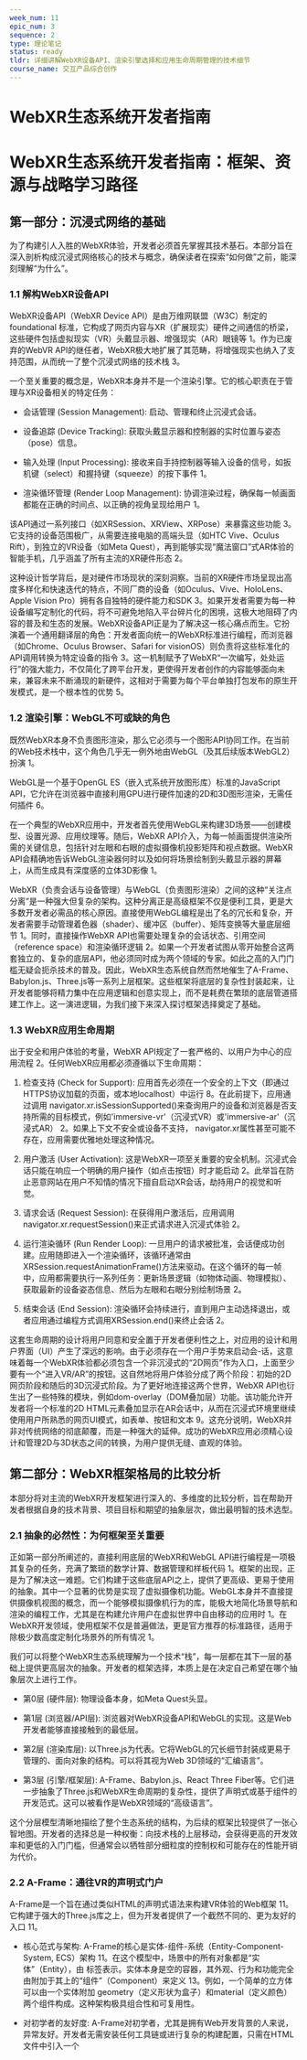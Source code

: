 ```yaml
---
week_num: 11
epic_num: 3
sequence: 2
type: 理论笔记
status: ready
tldr: 详细讲解WebXR设备API、渲染引擎选择和应用生命周期管理的技术细节
course_name: 交互产品综合创作
---
```


# WebXR生态系统开发者指南

# WebXR生态系统开发者指南：框架、资源与战略学习路径

## 第一部分：沉浸式网络的基础


为了构建引人入胜的WebXR体验，开发者必须首先掌握其技术基石。本部分旨在深入剖析构成沉浸式网络核心的技术与概念，确保读者在探索“如何做”之前，能深刻理解“为什么”。



### 1.1 解构WebXR设备API



WebXR设备API（WebXR Device API）是由万维网联盟（W3C）制定的 foundational 标准，它构成了网页内容与XR（扩展现实）硬件之间通信的桥梁，这些硬件包括虚拟现实（VR）头戴显示器、增强现实（AR）眼镜等 1。作为已废弃的WebVR API的继任者，WebXR极大地扩展了其范畴，将增强现实也纳入了支持范围，从而统一了整个沉浸式网络的技术栈 3。

一个至关重要的概念是，WebXR本身并不是一个渲染引擎。它的核心职责在于管理与XR设备相关的特定任务：

- 会话管理 (Session Management): 启动、管理和终止沉浸式会话。

- 设备追踪 (Device Tracking): 获取头戴显示器和控制器的实时位置与姿态（pose）信息。

- 输入处理 (Input Processing): 接收来自手持控制器等输入设备的信号，如扳机键（select）和握持键（squeeze）的按下事件 1。

- 渲染循环管理 (Render Loop Management): 协调渲染过程，确保每一帧画面都能在正确的时间点、以正确的视角呈现给用户 1。


该API通过一系列接口（如XRSession、XRView、XRPose）来暴露这些功能 3。它支持的设备范围极广，从需要连接电脑的高端头显（如HTC Vive、Oculus Rift），到独立的VR设备（如Meta Quest），再到能够实现“魔法窗口”式AR体验的智能手机，几乎涵盖了所有主流的XR硬件形态 2。

这种设计哲学背后，是对硬件市场现状的深刻洞察。当前的XR硬件市场呈现出高度多样化和快速迭代的特点，不同厂商的设备（如Oculus、Vive、HoloLens、Apple Vision Pro）拥有各自独特的硬件能力和SDK 3。如果开发者需要为每一种设备编写定制化的代码，将不可避免地陷入平台碎片化的困境，这极大地阻碍了内容的普及和生态的发展。WebXR设备API正是为了解决这一核心痛点而生。它扮演着一个通用翻译层的角色：开发者面向统一的WebXR标准进行编程，而浏览器（如Chrome、Oculus Browser、Safari for visionOS）则负责将这些标准化的API调用转换为特定设备的指令 3。这一机制赋予了WebXR“一次编写，处处运行”的强大能力，不仅简化了跨平台开发，更使得开发者创作的内容能够面向未来，兼容未来不断涌现的新硬件，这相对于需要为每个平台单独打包发布的原生开发模式，是一个根本性的优势 5。



### 1.2 渲染引擎：WebGL不可或缺的角色



既然WebXR本身不负责图形渲染，那么它必须与一个图形API协同工作。在当前的Web技术栈中，这个角色几乎无一例外地由WebGL（及其后续版本WebGL2）扮演 1。

WebGL是一个基于OpenGL ES（嵌入式系统开放图形库）标准的JavaScript API，它允许在浏览器中直接利用GPU进行硬件加速的2D和3D图形渲染，无需任何插件 6。

在一个典型的WebXR应用中，开发者首先使用WebGL来构建3D场景——创建模型、设置光源、应用纹理等。随后，WebXR API介入，为每一帧画面提供渲染所需的关键信息，包括针对左眼和右眼的虚拟摄像机投影矩阵和视点数据。WebXR API会精确地告诉WebGL渲染器何时以及如何将场景绘制到头戴显示器的屏幕上，从而生成具有深度感的立体3D影像 1。

WebXR（负责会话与设备管理）与WebGL（负责图形渲染）之间的这种“关注点分离”是一种强大但复杂的架构。这种分离正是高级框架不仅是便利工具，更是大多数开发者必需品的核心原因。直接使用WebGL编程是出了名的冗长和复杂，开发者需要手动管理着色器（shader）、缓冲区（buffer）、矩阵变换等大量底层细节 1。同时，直接操作WebXR API也需要处理复杂的会话状态、引用空间（reference space）和渲染循环逻辑 2。如果一个开发者试图从零开始整合这两套独立的、复杂的底层API，他必须同时成为两个领域的专家。如此之高的入门门槛无疑会扼杀技术的普及。因此，WebXR生态系统自然而然地催生了A-Frame、Babylon.js、Three.js等一系列上层框架。这些框架将底层的复杂性封装起来，让开发者能够将精力集中在应用逻辑和创意实现上，而不是耗费在繁琐的底层管道搭建工作上。这一演进逻辑，为我们接下来深入探讨框架选择奠定了基础。



### 1.3 WebXR应用生命周期



出于安全和用户体验的考量，WebXR API规定了一套严格的、以用户为中心的应用流程 2。任何WebXR应用都必须遵循以下生命周期：

1. 检查支持 (Check for Support): 应用首先必须在一个安全的上下文（即通过HTTPS协议加载的页面，或本地localhost）中运行 8。在此前提下，应用通过调用
    navigator.xr.isSessionSupported()来查询用户的设备和浏览器是否支持所需的目标模式，例如'immersive-vr'（沉浸式VR）或'immersive-ar'（沉浸式AR） 2。如果上下文不安全或设备不支持，
    navigator.xr属性甚至可能不存在，应用需要优雅地处理这种情况。

2. 用户激活 (User Activation): 这是WebXR一项至关重要的安全机制。沉浸式会话只能在响应一个明确的用户操作（如点击按钮）时才能启动 2。此举旨在防止恶意网站在用户不知情的情况下擅自启动XR会话，劫持用户的视觉和听觉。

3. 请求会话 (Request Session): 在获得用户激活后，应用调用navigator.xr.requestSession()来正式请求进入沉浸式体验 2。

4. 运行渲染循环 (Run Render Loop): 一旦用户的请求被批准，会话便成功创建。应用随即进入一个渲染循环，该循环通常由XRSession.requestAnimationFrame()方法来驱动。在这个循环的每一帧中，应用都需要执行一系列任务：更新场景逻辑（如物体动画、物理模拟）、获取最新的设备姿态信息、然后为左眼和右眼分别绘制场景 2。

5. 结束会话 (End Session): 渲染循环会持续进行，直到用户主动选择退出，或者应用通过编程方式调用XRSession.end()来终止会话 2。


这套生命周期的设计将用户同意和安全置于开发者便利性之上，对应用的设计和用户界面（UI）产生了深远的影响。由于必须存在一个用户手势来启动会-话，这意味着每一个WebXR体验都必须包含一个非沉浸式的“2D网页”作为入口，上面至少要有一个“进入VR/AR”的按钮。这自然地将用户体验分成了两个阶段：初始的2D网页阶段和随后的3D沉浸式阶段。为了更好地连接这两个世界，WebXR API也衍生出了一些特殊的模块，例如dom-overlay（DOM叠加层）功能。该功能允许开发者将一个标准的2D HTML元素叠加显示在AR会话中，从而在沉浸式环境里继续使用用户所熟悉的网页UI模式，如表单、按钮和文本 9。这充分说明，WebXR并非对传统网络的彻底颠覆，而是一种强大的延伸。成功的WebXR应用必须精心设计和管理2D与3D状态之间的转换，为用户提供无缝、直观的体验。



## 第二部分：WebXR框架格局的比较分析



本部分将对主流的WebXR开发框架进行深入的、多维度的比较分析，旨在帮助开发者根据自身的技术背景、项目目标和期望的抽象层次，做出最明智的技术选型。



### 2.1 抽象的必然性：为何框架至关重要



正如第一部分所阐述的，直接利用底层的WebXR和WebGL API进行编程是一项极其复杂的任务，充满了繁琐的数学计算、数据管理和样板代码 1。框架的出现，正是为了解决这一难题。它们构建于这些底层API之上，提供了更高级、更易于使用的抽象。其中一个显著的优势是实现了虚拟摄像机功能。WebGL本身并不直接提供摄像机视图的概念，而一个能够模拟摄像机行为的库，能极大地简化场景导航和渲染的编程工作，尤其是在构建允许用户在虚拟世界中自由移动的应用时 1。在WebXR开发领域，使用框架不仅是普遍做法，更是官方推荐的标准路径，适用于除极少数高度定制化场景外的所有情况 1。

我们可以将整个WebXR生态系统理解为一个技术“栈”，每一层都在其下一层的基础上提供更高层次的抽象。开发者的框架选择，本质上是在决定自己希望在哪个抽象层次上进行工作。

- 第0层 (硬件层): 物理设备本身，如Meta Quest头显。

- 第1层 (浏览器/API层): 浏览器对WebXR设备API和WebGL的实现。这是Web开发者能够直接接触到的最低层。

- 第2层 (渲染库层): 以Three.js为代表。它将WebGL的冗长细节封装成更易于管理的、面向对象的结构。可以将其视为Web 3D领域的“汇编语言”。

- 第3层 (引擎/框架层): A-Frame、Babylon.js、React Three Fiber等。它们进一步抽象了Three.js和WebXR生命周期的复杂性，提供了声明式或基于组件的开发范式。这可以被看作是WebXR领域的“高级语言”。


这个分层模型清晰地描绘了整个生态系统的结构，为后续的框架比较提供了一张心智地图。开发者的选择总是一种权衡：向技术栈的上层移动，会获得更高的开发效率和更低的入门门槛，但通常会以牺牲部分细粒度的控制权和可能存在的性能开销为代价。



### 2.2 A-Frame：通往VR的声明式门户



A-Frame是一个旨在通过类似HTML的声明式语法来构建VR体验的Web框架 11。它构建于强大的Three.js库之上，但为开发者提供了一个截然不同的、更为友好的入口 11。

- 核心范式与架构: A-Frame的核心是实体-组件-系统（Entity-Component-System, ECS）架构 11。在这个模型中，场景中的所有对象都是“实体”（Entity），由
    <a-entity>标签表示。实体本身是空的容器，其外观、行为和功能完全由附加于其上的“组件”（Component）来定义 13。例如，一个简单的立方体可以由一个实体附加
    geometry（定义形状为盒子）和material（定义颜色）两个组件构成。这种架构极具组合性和可复用性。

- 对初学者的友好度: A-Frame对初学者，尤其是拥有Web开发背景的人来说，异常友好。开发者无需安装任何工具链或进行复杂的构建配置，只需在HTML文件中引入一个<script>标签，然后创建一个<a-scene>元素，即可拥有一个功能完备的VR场景 13。A-Frame会自动处理场景、渲染器、摄像机、光照和默认控制的创建。其HTML语法直观易读，使得艺术家、设计师等非程序员也能轻松上手 13。

- 生态系统: A-Frame最强大的优势在于其庞大而活跃的社区以及由此产生的繁荣的组件生态系统。社区贡献了成百上千的组件，涵盖了物理引擎、粒子系统、多人网络同步（如Networked-Aframe）、高级控制器交互、环境生成等几乎所有可以想到的功能 13。

- WebXR集成: A-Frame无缝地集成了WebXR，开发者无需手动处理会话管理的复杂逻辑。更高级的WebXR配置可以通过webxr系统组件来实现，允许开发者精细地设置referenceSpaceType（引用空间类型），并声明应用所需的或可选的WebXR特性，如hit-test（命中测试）或dom-overlay（DOM叠加层） 9。


A-Frame的设计体现了一种战略性的取舍：优先考虑降低入门门槛和促进生态系统增长，而非追求极致的底层性能。它的巨大成功证明了一个开放、活跃的社区所能释放的巨大能量。通过采用HTML作为其核心语法，A-Frame向地球上最庞大的开发者群体——Web开发者——敞开了大门，这是一个旨在最大化开发者基数的明智之举 20。这种易于上手的特性催生了社区的快速成长和分享文化的形成 17。ECS架构完美地契合了这一模式，因为它允许将复杂的新功能（如一个物理引擎）封装成一个独立的组件，作为一个小巧的、可插拔的模块进行分发和共享 18。这形成了一个良性循环：开发者需要某个功能，在社区中找到相应的组件并使用它，然后可能受到启发，自己也去创造和分享新的组件。最终，A-Frame的能力边界是由其庞大的社区组件库（A-Frame Registry）和其核心代码共同定义的 18。这使得A-Frame成为快速原型开发、教育以及任何可以利用现有社区解决方案的项目的无与伦比的工具。



### 2.3 Babylon.js：一体化的Web渲染引擎



Babylon.js是一个功能强大且全面的3D游戏和渲染引擎，以JavaScript框架的形式提供 16。它将自己定位为一个完整的解决方案，常被誉为“Web版的Unity或Unreal引擎”。

- 核心范式与架构: Babylon.js采用的是更为传统的、面向对象的游戏引擎架构。它提供了一套丰富而强大的API，允许开发者通过编写JavaScript或TypeScript代码来创建场景、网格、材质、光照，并实现复杂的交互逻辑和行为 10。

- WebXR集成: Babylon.js提供了高度简化且功能强大的WebXR集成方案。其核心是WebXRDefaultExperience辅助类，开发者只需一行代码（scene.createDefaultXRExperienceAsync()），即可为场景添加一整套开箱即用的VR功能，包括一个“进入XR”的UI按钮、控制器输入处理、激光指针选择以及传送移动功能 21。

- 高级特性: Babylon.js的真正实力体现在其WebXRFeaturesManager（WebXR特性管理器）上。这个管理器允许开发者以模块化的方式，精细地启用、禁用和配置各种高级WebXR模块，例如手部追踪、图层（可用于实现多视图渲染等性能优化）、命中测试、平面检测和锚点（用于构建复杂的AR体验） 10。

- 工具链: Babylon.js拥有一个成熟的工具生态系统，包括功能强大的可视化场景检查器（Inspector）和用于实时编码、分享实验的“Playground”在线编辑器，这些都极大地提升了开发体验 16。


Babylon.js的架构设计明确地指向了那些希望在Web平台上构建复杂、高保真、类似游戏的应用的开发者。它提供的能力更接近于原生游戏引擎，而非其他轻量级的WebXR库。诸如WebXRDefaultExperience这样的辅助类，展示了其致力于将常见的VR交互模式（如传送、抓取）抽象化的设计理念，这些功能如果从零开始实现将非常耗时 23。这正是一个成熟游戏引擎的标志——它不仅提供渲染能力，还提供解决常见游戏设计问题的方案。

WebXRFeaturesManager 25 更是其目标用户的明证。它提供了一种结构化、健壮的方式来访问WebXR规范中那些前沿的、可选的特性。这专为那些需要突破AR/VR技术边界、并要求对应用所使用的设备能力有精细控制的专业开发者而设计。Babylon.js为每一个高级特性都提供了详尽的官方文档和支持 10，这与A-Frame在很大程度上依赖社区组件的做法形成了鲜明对比。Babylon.js的目标是将这些高级功能作为核心引擎的一部分，提供稳定、官方的保障。因此，对于拥有强大编程能力、致力于构建商业级、功能丰富的XR应用，并且偏爱一个“开箱即用”、官方支持完备的引擎而非模块化、社区驱动方案的团队来说，Babylon.js是最佳选择。



### 2.4 Three.js：追求极致控制的基础库



Three.js是一个底层的3D图形库，其核心目标是简化WebGL的编程 16。它既不是游戏引擎，也不是声明式框架，而是一个抽象层，提供了用于构建场景、摄像机、网格、材质等3D世界基本元素的JavaScript对象。

- 在生态系统中的角色: Three.js是整个WebXR生态的基石，A-Frame和React Three Fiber都构建于其上 11。因此，熟练掌握Three.js具有极高的价值，它能让开发者在需要时“揭开”上层框架的“引擎盖”，理解其内部工作原理。

- WebXR集成: 在Three.js中，WebXR的支持是通过WebGLRenderer内部的WebXRManager类来管理的 32。与A-Frame或Babylon.js相比，这需要更多的手动设置。开发者需要自己创建“进入VR”的按钮，在用户点击后请求XR会话，并显式地在渲染器上启用XR模式 30。

- 控制器管理: Three.js提供了对控制器的高度精细化控制。通过getController()（用于获取代表指向射线的组）、getControllerGrip()（用于获取代表抓握位置的组，适合放置手持物体）和getHand()（用于手部追踪可视化）等方法，开发者可以精确地构建自己想要的交互模型 32。

- 灵活性与复杂度的权衡: Three.js提供了最大程度的灵活性和最高的性能潜力，因为它最接近底层的WebGL和WebXR API。然而，这种自由度的代价是显著增加的样板代码和更陡峭的学习曲线 30。诸如传送、抓取等高级交互功能，都需要开发者自行实现。


Three.js在WebXR生态系统中占据了一个至关重要的中间位置，它是Web 3D领域的“通用语”。选择直接使用Three.js进行开发，意味着开发者决定用开发速度来换取极致的控制权和性能优化能力。当一个新的WebXR特性被标准化时，它很可能会首先在Three.js的WebXRManager中得到实现，然后才会被上层的A-Frame或Babylon.js封装成更易用的辅助功能。直接使用Three.js能让开发者在第一时间接触到最新的技术能力。此外，高级框架通常会对交互模式做出一些预设（例如Babylon.js的默认传送机制），如果项目需要一种全新的、独特的交互范式，这些预设反而可能成为障碍。Three.js则不作任何假设，为开发者提供了一张完全空白的画布 32。对于性能要求极为苛刻的应用，可能需要绕过框架层带来的额外开销。由于Three.js是直接位于WebGL之上的抽象层，它为性能优化（如手动管理绘制调用、实现自定义的剔除算法）提供了最直接的路径 30。因此，对于那些致力于构建高度定制化、高性能体验的开发者，或是希望创建可复用交互库的工程师，以及那些渴望从根本上深入理解WebXR工作原理的学习者来说，Three.js是理想的选择。



### 2.5 React Three Fiber (R3F)：React生态的强大赋能



React Three Fiber（简称R3F）并非一个传统的3D框架，而是一个针对Three.js的React渲染器。它允许开发者使用React组件、状态（state）和钩子（hooks）来声明式地构建Three.js场景 31。需要强调的是，R3F不是一个简单的封装库，而是一个完整的协调（reconciliation）渲染器，其工作方式类似于React-DOM将React组件树渲染为浏览器DOM 35。

- WebXR集成: @react-three/xr库为R3F带来了强大的WebXR能力。开发者只需将场景包裹在<XR>组件（在旧版本中为<VRCanvas>）中，即可自动获得会话管理、默认控制器设置和一个“进入VR”按钮 31。

- 开发者体验: 对于React开发者而言，R3F是革命性的。它使得开发者能够将在2D Web开发中积累的React技能和整个生态系统（如使用Zustand或Redux进行状态管理、路由库等）无缝迁移到3D应用开发中 34。它提供了一套优秀的事件系统和合理的交互默认设置，开发者可以用几行代码就构建出可交互的体验 36。

- 生态系统: R3F生态中一个极其重要的部分是drei库，它为R3F提供了一个庞大的、可复用的辅助组件和钩子集合，其地位类似于A-Frame的组件库，极大地简化了常见3D任务的实现 31。


R3F的出现和流行，是React在整个Web开发领域占据主导地位的直接结果 37。它代表了3D开发的“React化”趋势，成功地在声明式的UI世界和命令式的3D图形世界之间架起了一座桥梁。传统的Three.js开发是命令式的（例如

scene.add(mesh); mesh.position.x = 5;），这与React“描述状态，由渲染器负责更新”的范式存在冲突。R3F通过创建一个能将React组件树（例如 <mesh position={} />）翻译成命令式Three.js调用的渲染器，解决了这个根本性的矛盾。这意味着一个拥有React技术栈的团队，无需重新招聘或培训一套完全不同的技能，就能立即投入WebXR应用的开发，他们可以复用已有的专业知识、工具和工作流程 34。因此，R3F不仅仅是又一个框架，它是一个战略性的赋能工具，为庞大的React开发者社区打开了通往3D和XR世界的大门。对于任何已经投入React生态的个人或组织来说，R3F是进入WebXR领域的最佳路径。



### 2.6 框架综述与决策矩阵



为了帮助开发者快速做出判断，下表将前述的详细分析综合成一个直观的比较矩阵。

表1：WebXR框架概览

|   |   |   |   |   |
|---|---|---|---|---|
|特性|A-Frame|Babylon.js|Three.js|React Three Fiber (@react-three/xr)|
|核心范式|声明式HTML (ECS架构)|全功能游戏引擎 (面向对象)|底层3D库 (命令式)|React渲染器 (声明式组件)|
|目标开发者|Web开发者、艺术家、设计师、教育者|游戏开发者、企业级应用开发者|图形程序员、库/工具开发者|React开发者|
|学习曲线|最低|较陡|最陡|中等 (若熟悉React则较低)|
|核心优势|快速原型、庞大的组件生态、极易上手|"开箱即用"、功能强大、工具链完善|极致的控制权、灵活性、性能潜力|无缝的React集成、卓越的开发体验|
|主要权衡|性能开销、控制力相对较弱|代码较冗长、对简单项目可能过重|复杂度高、需自行实现大量功能|引入React依赖、存在抽象层开销|



## 第三部分：WebXR精通之路的最佳学习路径



本部分将提供一个结构化的、分阶段的课程体系，旨在引导学习者从零基础开始，逐步成长为WebXR领域的专家，并在每个阶段提供可行的建议和项目实践。



### 3.1 第一阶段：掌握基础 (第1个月)



这一阶段的核心目标是为学习者构建一个坚实的、可迁移的3D计算机图形学理论和基础WebGL概念的知识体系。这些知识是框架无关的，对于长期的职业发展至关重要。

- 学习内容:


- 3D图形学理论: 深入学习核心概念，包括笛卡尔坐标系（X, Y, Z轴）、变换（平移、旋转、缩放）、向量和矩阵数学的基础。

- 图形渲染管线: 理解图形从数据到像素的基本流程：顶点数据、着色器（顶点着色器与片元着色器）、光栅化和最终的像素输出。

- 光照与材质: 学习不同类型的光源（环境光、平行光、点光源）及其效果，以及基础的材质属性（颜色、高光、纹理贴图）。


- 推荐资源:


- 学习的起点应该是基础的WebGL书籍，如**《WebGL编程指南》或《WebGL: Up and Running》** 39。这些书籍对于建立核心理解非常有价值。对于希望获得更深入、更学术性知识的学习者，**《交互式计算机图形学》**是一个更佳的选择 39。


一个常见的错误是，初学者直接从A-Frame这样的高级框架入手，而跳过了对底层原理的学习，这很容易导致他们迅速达到一个“能力天花板”。例如，一个开发者可能通过一行<a-box color="red">快速看到了成果，但当他们需要实现一个自定义的视觉效果或调试一个奇怪的渲染问题时，就会因为不理解“材质”或“着色器”在底层是如何工作的而束手无策。此时，高级框架的抽象就变成了一个无法修改或调试的“黑箱”。反之，如果开发者愿意投入一个月的时间来学习3D图形学的基础，他们就获得了从第一性原理出发思考和解决问题的能力。这种能力可以迁移到任何框架或引擎（无论是A-Frame、Babylon.js，还是Unity、Unreal）。这笔初期的学习投资，将在未来的职业生涯中带来巨大的回报。



### 3.2 第二阶段：初识框架与首批项目 (第2-4个月)



在掌握了基础理论后，第二阶段的重点是将这些知识付诸实践，通过学习一个高级框架来完成一些简单的、非交互式的项目。

- 框架选择决策树:


- 如果你是React开发者，或团队技术栈以React为主: 毫无疑问，应该从React Three Fiber开始。由于可以利用已有的React知识，学习曲线将最为平缓 31。

- 如果你是刚接触3D的Web开发者、艺术家，或者你的主要目标是快速实现原型: 应该选择A-Frame。其基于HTML的开发方式是让场景快速运行起来的最便捷途径 13。

- 如果你有游戏开发背景，或者计划构建一个复杂、功能丰富的应用: 那么Babylon.js是你的不二之选。它类似游戏引擎的结构会让你倍感亲切，其内置的强大功能将极大地加速开发进程 16。


- 建议项目:


- 项目1：360°全景图片浏览器: 创建一个简单的场景，用户可以在其中环顾一张360°全景图。这个项目将教会你如何设置场景、使用天空盒（skybox）以及控制基础相机。（A-Frame官方文档中有此项目的教程 13）。

- 项目2：太阳系模型: 在场景中放置多个球体代表行星，并让它们围绕中心点进行自转和公转。这个项目将帮助你掌握对象层级（父子关系）、变换以及基础的动画循环。（Codecademy为A-Frame提供了此项目的课程 12）。

- 项目3：简单模型查看器: 加载一个外部的3D模型文件（例如.gltf格式），并在场景中展示出来。这是任何实际应用都必须掌握的关键技能——资源加载 33。




### 3.3 第三阶段：中级技术与交互性 (第5-9个月)



这一阶段的目标是从静态场景迈向可交互的体验，核心是处理用户输入并开始关注性能问题。

- 学习内容:


- 控制器输入: 学习如何检测控制器的存在，并处理核心输入事件，如select（扳机键按下）和squeeze（握持键按下）。在A-Frame中，这通常通过laser-controls等组件实现 13；在Babylon.js中，由
    WebXRInput系统处理 23；而在Three.js中，则需要使用
    getController()系列方法 32。

- 交互实现: 实现基础的交互逻辑，如基于视线或控制器射线的悬停高亮（光线投射/Raycasting），以及抓取和移动物体。R3F的@react-three/xr库提供了一个<Hover>组件来简化这一过程 31。

- 性能分析入门: 这是成为专业开发者的关键一步。学习使用浏览器开发者工具和框架自带的检查器（Inspector）来分析应用的性能瓶颈，判断应用是CPU密集型（逻辑计算过多或绘制调用次数过多）还是GPU密集型（几何体过于复杂或着色器计算量过大）。Meta的官方性能文档对此有详细的指导 41。

- 基础优化: 学习初步的优化技巧，例如减少模型的面数、使用压缩纹理、以及通过实例化（instancing）来批量处理绘制调用 30。


- 建议项目:


- 项目4：VR迷你高尔夫游戏: 一个简单的游戏，用户可以用控制器瞄准并击打高尔夫球。这个项目将综合运用光线投射、物理引擎（可借助Cannon.js或PhysX等库）以及基础的游戏状态管理 5。

- 项目5：交互式产品配置器: 加载一个产品模型（如汽车或家具），允许用户通过点击模型的不同部分来改变其颜色或材质。这个项目将锻炼你在3D对象上的事件处理和动态材质更新能力。




### 3.4 第四阶段：高级开发与专业化 (第10个月及以后)



进入这一阶段，学习者将开始攻克专家级的主题，并根据兴趣和职业方向进行专业化深造。

- 学习内容:


- 高级AR技术: 深入研究AR特有的功能，包括命中测试（Hit-Testing，从设备投射一条虚拟射线以检测与真实世界表面的交点）、平面检测（Plane Detection，识别真实环境中的地板、墙壁、桌面等平面）和锚点（Anchors，创建能够锁定在真实世界某个位置的虚拟对象）。Babylon.js为这些高级AR功能提供了全面且稳定的官方支持 10。

- 自定义着色器 (GLSL): 为了实现独特的视觉效果或进行极致的性能优化，学习使用GLSL（OpenGL着色语言）编写自己的顶点和片元着色器是必经之路。这将赋予你对渲染管线的终极控制权 39。

- 多人在线体验: 学习如何通过WebSocket和后端服务在多个客户端之间同步状态，以创建共享的虚拟体验。像networked-aframe这样的库为此提供了一个很好的起点 15。

- 性能深度优化: 探索更高级的优化技术，例如使用**WebAssembly (Wasm)来运行计算密集型任务（如物理模拟）以达到接近原生的性能 42，以及利用WebXR的
    图层（Layers）和注视点渲染（Foveated Rendering）**等高级特性来降低GPU负载 26。


- 建议项目:


- 项目6：AR家具摆放应用: 使用手机摄像头扫描并识别房间地面，然后将虚拟家具模型放置在真实空间中。这需要熟练运用命中测试和平面检测技术。

- 项目7：共享虚拟白板: 一个多人在线应用，允许多个用户进入同一个VR房间，并一起在三维空间中进行绘画和协作。这需要掌握网络同步和状态管理技术。




## 第四部分：WebXR必备资源汇编



本部分旨在提供一个经过精心筛选和分类的高质量学习资源列表，以在开发者的整个学习旅程中提供支持。



### 4.1 基础理论：经典书籍与数字宝典



研究表明，目前市面上缺乏专门以“WebXR”为标题的权威书籍。然而，关于其基础技术——WebGL和Three.js——的优秀教材却非常丰富。这是一个重要的启示：精通始于基础，而最优秀的学习资源也往往聚焦于此。

- WebGL基础:


- 《WebGL编程指南》: 专注于3D图形学，内容系统深入，是理解底层渲染原理的首选 39。

- 《WebGL: Up and Running》: 一个更温和的入门选择，同时涵盖2D和3D，适合初学者快速上手 39。


- Three.js学习:


- 《Learning Three.js》: 将WebGL抽象为最流行的3D库，是学习Three.js的经典之作 39。


- 高级图形学:


- 《WebGL Insights》: 专为有经验的开发者设计，聚焦于性能调优和高级技巧，适合第四阶段的学习者 39。

- 《OpenGL 4 Shading Language Cookbook》: 学习自定义着色器（GLSL）的绝佳资源，提供了大量实用的“配方” 39。




### 4.2 互动学习：课程、教程与官方文档



对于快速发展的WebXR技术而言，官方文档和在线教程往往是最权威、最新的信息来源。

- A-Frame:


- 官方文档、A-Frame School以及Stemkoski的示例集是极好的入门资源 13。Codecademy也提供了一个不错的入门课程 12。


- Babylon.js:


- 官方文档极其详尽，包含了从入门到深入研究各项特性（如WebXR）的完整路径，其在线Playground为学习和实验提供了无与伦比的便利 10。


- Three.js:


- 官方文档、海量的官方示例以及“Three.js Fundamentals”（原threejs.org/manual）系列文章是不可或缺的学习材料 32。来自Google 40 和Meta 45 的官方教程则提供了非常实用的分步指南。


- React Three Fiber:


- pmnd.rs网站上的官方文档，以及drei和@react-three/xr代码库中的示例是学习R3F的关键 35。




### 4.3 开发者工具箱：模拟器与检查器



鉴于并非每个开发者都拥有XR头显，且在设备上反复测试效率低下，模拟器成为了开发流程中不可或缺的一环。同样，用于调试3D场景的浏览器内检查器也至关重要。

- WebXR API Emulator: 一款适用于Chrome和Firefox的浏览器扩展，能够模拟头显和控制器，是桌面端开发和初步测试的必备工具 8。Meta也提供了功能强大的Immersive WebXR Emulator 21。

- A-Frame Inspector: A-Frame内置的3D可视化检查器，通过快捷键<ctrl> + <alt> + i激活，可实时修改场景图中的对象属性 13。

- Babylon.js Inspector: 一个功能极其强大的内置调试工具，可以检查场景的方方面面，从网格属性到材质细节，无所不包 46。




### 4.4 社区的力量：论坛与交流频道



对于WebXR这样一个日新月异的领域，社区频道的价值往往超过静态的书籍，它们是解决疑难杂症和保持技术更新的最佳场所。

- A-Frame: 官方渠道包括用于提问的Stack Overflow、用于实时聊天的Supermedium Discord服务器以及一个Subreddit 17。

- Babylon.js: 官方且高度活跃的Babylon.js论坛是获取支持和展示作品的主要平台 47。此外，还有一个由社区维护的、非常活跃的非官方Discord服务器 49。

- Three.js: 官方的three.js论坛和官方Discord服务器是主要的社区中心 52。StackOverflow上也积累了大量历史问题和答案 52。


表2：推荐学习资源精选



|   |   |   |   |   |
|---|---|---|---|---|
|资源类型|资源名称|目标主题/框架|推荐技能水平|核心价值/链接|
|书籍|WebGL Programming Guide|WebGL|初级-中级|系统学习底层渲染原理的最佳选择。|
|书籍|Learning Three.js|Three.js|初级-中级|掌握最核心的Web 3D库的经典教材。|
|书籍|WebGL Insights|WebGL, 性能|高级|深入了解性能优化和高级图形技巧。|
|官方文档|A-Frame Docs|A-Frame|所有水平|最权威、最全面的A-Frame学习资料。|
|官方文档|Babylon.js Docs|Babylon.js|所有水平|极其详尽，包含大量教程和Playground示例。|
|官方文档|Three.js Docs|Three.js|所有水平|学习Three.js API和查看海量示例的首选。|
|在线教程|Three.js Fundamentals|Three.js, WebGL|初级-中级|深入浅出地讲解3D图形学和Three.js原理。|
|在线教程|Meta WebXR First Steps|Three.js, WebXR|初级|官方出品，引导完成一个完整的WebXR项目 45。|
|社区论坛|Babylon.js Forum|Babylon.js|所有水平|官方支持，最活跃的Babylon.js问题求助和作品分享社区 47。|
|社区论坛|three.js Forum|Three.js|所有水平|官方支持，Three.js开发者交流的主要平台 53。|
|Discord|Supermedium (A-Frame)|A-Frame|所有水平|A-Frame核心团队和社区成员的实时交流频道 17。|
|Discord|three.js Official|Three.js|所有水平|官方Discord服务器，氛围活跃 54。|
|工具|WebXR API Emulator|WebXR|所有水平|桌面端开发和调试WebXR应用的必备浏览器扩展 8。|



## 第五部分：结论 - 沉浸式网络的演进边界



本部分将对WebXR的现状进行前瞻性的总结，在正视当前挑战的同时，展望未来的发展趋势及其蕴含的巨大潜力。



### 5.1 正视障碍：性能与碎片化



尽管WebXR描绘了宏伟的蓝图，但它在当前阶段仍面临着不容忽视的挑战。首先是性能差距。与原生应用相比，WebXR应用在执行计算密集型任务时存在明显的性能鸿沟 42。这限制了其在需要复杂物理模拟或大规模场景渲染的应用中的表现。其次是

平台碎片化问题。虽然WebXR API旨在消除硬件差异，但其在不同浏览器和设备上的支持程度仍不一致。尤其是在iOS生态中，用户需要通过一个专门的浏览器应用（WebXR Viewer）才能体验WebXR，这在一定程度上违背了WebXR“即时访问、无需安装”的核心理念 8。此外，行业内对于WebXR技术难度较高或性能不足的固有印象，也构成了其被更广泛采纳的心理障碍 56。



### 5.2 前进之路：标准化、Wasm与AI



尽管挑战存在，WebXR的未来依然光明，其发展由几个关键趋势驱动。

- 追求性能对等: **WebAssembly (Wasm)**的日益普及被视为弥合WebXR与原生应用性能差距的关键技术。Wasm允许开发者将C++或Rust等高性能语言编译成可在浏览器中以接近原生速度运行的二进制格式。这为在WebXR中实现复杂的CPU密集型计算（如物理引擎、AI算法）开辟了道路 42。

- 工具链的成熟: 整个WebXR的开发生态系统，包括上文分析的各大框架和相关工具，正在迅速成熟。这使得开发过程变得更快、更简单。与原生开发漫长的编译-部署周期相比，WebXR的快速迭代能力（在浏览器中保存代码即可看到效果）被开发者誉为一种“超能力”，极大地提升了开发效率和创意的实现速度 56。

- 功能集的扩展: WebXR标准本身也在不断演进。新的功能模块，如交互SDK（Interaction SDK）和语音SDK（Voice SDK），正在被逐步标准化，未来将进一步缩小WebXR与原生平台在功能上的差距 56。

- 人工智能的融合: 一个新兴但潜力巨大的趋势是将AI技术集成到WebXR体验中。应用场景从利用生成式AI动态生成游戏旁白和内容，到构建更智能、更能响应用户行为的虚拟角色，不一而足 56。AI的加入有望将WebXR的交互性和沉浸感提升到一个全新的高度。




### 5.3 最终战略建议



投身WebXR开发，是对互联网未来的战略性投资。通往成功的最佳路径，并非是简单地选择一个所谓的“最好”的框架，而是要理解整个技术栈的层次结构。一个明智的开发者应当从3D图形学和WebGL的基础原理出发，为自己的知识体系打下坚实的地基；然后，根据自身的背景和项目目标，选择一个合适的高级框架来加速初期的开发；但同时，永远不要忽视那些决定着应用性能和最终体验的底层原则。

通过遵循本报告所规划的结构化学习路径，开发者可以有效地驾驭这个复杂而充满活力的生态系统，从容应对技术选型的挑战，并最终将自己定位在下一代沉浸式网络体验浪潮的最前沿。

#### Works cited

1. Fundamentals of WebXR - Web APIs | MDN - MDN Web Docs - Mozilla, accessed August 7, 2025, [https://developer.mozilla.org/en-US/docs/Web/API/WebXR_Device_API/Fundamentals](https://developer.mozilla.org/en-US/docs/Web/API/WebXR_Device_API/Fundamentals)

2. WebXR Device API - W3C, accessed August 7, 2025, [https://www.w3.org/TR/webxr/](https://www.w3.org/TR/webxr/)

3. WebXR - Wikipedia, accessed August 7, 2025, [https://en.wikipedia.org/wiki/WebXR](https://en.wikipedia.org/wiki/WebXR)

4. immersiveweb.dev, accessed August 7, 2025, [https://immersiveweb.dev/#:~:text=The%20WebXR%20Device%20API%20provides,AR%20experiences%20on%20the%20web.](https://immersiveweb.dev/#:~:text=The%20WebXR%20Device%20API%20provides,AR%20experiences%20on%20the%20web.)

5. WebXR, accessed August 7, 2025, [https://immersiveweb.dev/](https://immersiveweb.dev/)

6. An Open, Cross-Platform, Web-Based Metaverse Using WebXR and A-Frame - arXiv, accessed August 7, 2025, [https://arxiv.org/html/2408.13520v1](https://arxiv.org/html/2408.13520v1)
